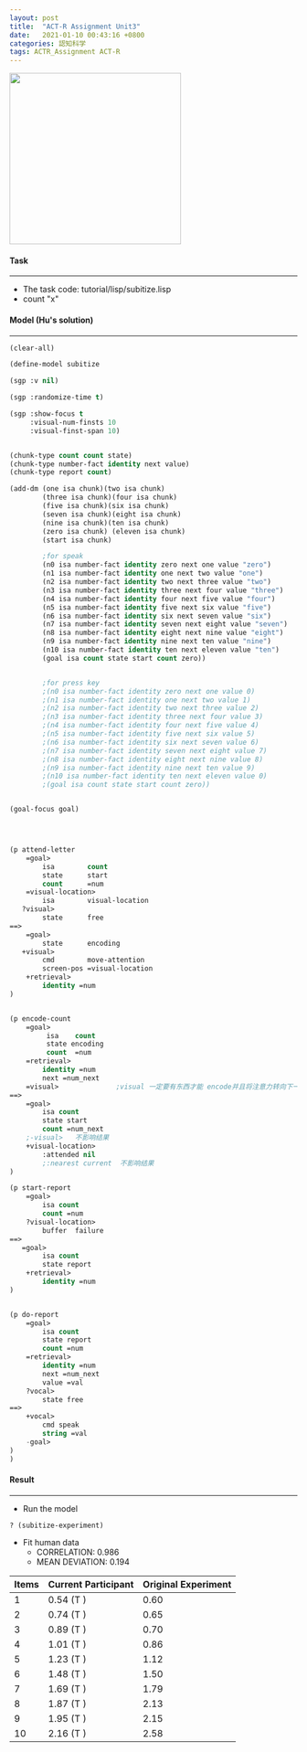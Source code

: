 ```yaml
---
layout: post
title:  "ACT-R Assignment Unit3"
date:   2021-01-10 00:43:16 +0800
categories: 認知科学
tags: ACTR_Assignment ACT-R
---
```

<img src="{{site.baseurl}}/assets/figs/post-21-01-10/result.png" width="300px">


#### Task
___
- The task code: tutorial/lisp/subitize.lisp
- count "x"


#### Model (Hu's solution)
___
```lisp
(clear-all)

(define-model subitize

(sgp :v nil)

(sgp :randomize-time t)

(sgp :show-focus t
     :visual-num-finsts 10
     :visual-finst-span 10)


(chunk-type count count state)
(chunk-type number-fact identity next value)
(chunk-type report count)

(add-dm (one isa chunk)(two isa chunk)
        (three isa chunk)(four isa chunk)
        (five isa chunk)(six isa chunk)
        (seven isa chunk)(eight isa chunk)
        (nine isa chunk)(ten isa chunk)
        (zero isa chunk) (eleven isa chunk)
        (start isa chunk)

        ;for speak
        (n0 isa number-fact identity zero next one value "zero")
        (n1 isa number-fact identity one next two value "one")
        (n2 isa number-fact identity two next three value "two")
        (n3 isa number-fact identity three next four value "three")
        (n4 isa number-fact identity four next five value "four")
        (n5 isa number-fact identity five next six value "five")
        (n6 isa number-fact identity six next seven value "six")
        (n7 isa number-fact identity seven next eight value "seven")
        (n8 isa number-fact identity eight next nine value "eight")
        (n9 isa number-fact identity nine next ten value "nine")
        (n10 isa number-fact identity ten next eleven value "ten")
        (goal isa count state start count zero))


        ;for press key
        ;(n0 isa number-fact identity zero next one value 0)
        ;(n1 isa number-fact identity one next two value 1)
        ;(n2 isa number-fact identity two next three value 2)
        ;(n3 isa number-fact identity three next four value 3)
        ;(n4 isa number-fact identity four next five value 4)
        ;(n5 isa number-fact identity five next six value 5)
        ;(n6 isa number-fact identity six next seven value 6)
        ;(n7 isa number-fact identity seven next eight value 7)
        ;(n8 isa number-fact identity eight next nine value 8)
        ;(n9 isa number-fact identity nine next ten value 9)
        ;(n10 isa number-fact identity ten next eleven value 0)
        ;(goal isa count state start count zero))


(goal-focus goal)




(p attend-letter
    =goal>
        isa        count
        state      start
        count      =num
    =visual-location>
        isa        visual-location
   ?visual>
        state      free
==>
    =goal>
        state      encoding
   +visual>
        cmd        move-attention
        screen-pos =visual-location
    +retrieval>
        identity =num
)


(p encode-count
    =goal>
         isa    count
         state encoding
         count  =num
    =retrieval>
        identity =num
        next =num_next
    =visual>              ;visual 一定要有东西才能 encode并且将注意力转向下一个目标 如果没有这一条，将会重复计数
==>
    =goal>
        isa count
        state start
        count =num_next
    ;-visual>   不影响结果
    +visual-location>
        :attended nil
        ;:nearest current  不影响结果
)

(p start-report
    =goal>
        isa count
        count =num
    ?visual-location>
        buffer  failure
==>
   =goal>
        isa count
        state report
    +retrieval>
        identity =num
)


(p do-report
    =goal>
        isa count
        state report
        count =num
    =retrieval>
        identity =num
        next =num_next
        value =val
    ?vocal>
        state free
==>
    +vocal>
        cmd speak
        string =val
    -goal>
)
)
```
#### Result
___
- Run the model
```console
? (subitize-experiment)
```
- Fit human data
  - CORRELATION:  0.986
  - MEAN DEVIATION:  0.194

|  Items |  Current Participant | Original Experiment  |
| ---- | ---- |---- |
|  1    |     0.54  (T  )        |       0.60
|    2   |      0.74  (T  )      |       0.65
|    3   |      0.89  (T  )      |       0.70
|    4    |     1.01  (T  )      |       0.86
|    5     |    1.23  (T  )      |       1.12
|    6      |   1.48  (T  )      |       1.50
|    7       |  1.69  (T  )      |       1.79
|    8  |       1.87  (T  )      |       2.13
|    9   |      1.95  (T  )      |       2.15
|  	 10   |      2.16  (T  )     |       2.58
